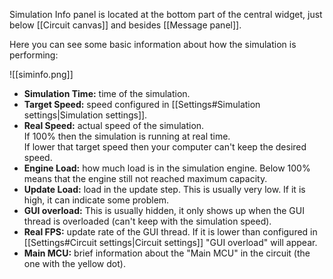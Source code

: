 Simulation Info panel is located at the bottom part of the central widget, just below [[Circuit canvas]] and besides [[Message panel]].

Here you can see some basic information about how the simulation is performing:

![[siminfo.png]]

- **Simulation Time:** time of the simulation.<br>
- **Target Speed:** speed configured in [[Settings#Simulation settings|Simulation settings]].<br>
- **Real Speed:** actual speed of the simulation.<br>
   If 100% then the simulation is running at real time.<br>
   If lower that target speed then your computer can't keep the desired speed.<br>
- **Engine Load:** how much load is in the simulation engine.
   Below 100% means that the engine still not reached maximum capacity.
- **Update Load:** load in the update step.
   This is usually very low. If it is high, it can indicate some problem.
- **GUI overload:** This is usually hidden, it only shows up when the GUI thread is overloaded (can't keep with the simulation speed).
- **Real FPS:** update rate of the GUI thread.
   If it is lower than configured in [[Settings#Circuit settings|Circuit settings]] "GUI overload" will appear.
- **Main MCU:** brief information about the "Main MCU" in the circuit (the one with the yellow dot).